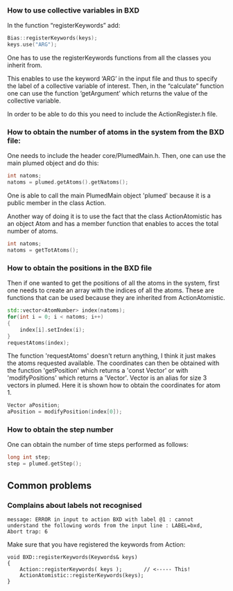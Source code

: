 ### How to use collective variables in BXD

In the function “registerKeywords” add:

```c++
Bias::registerKeywords(keys);
keys.use("ARG");
```
One has to use the registerKeywords functions from all the classes you inherit from. 

This enables to use the keyword ‘ARG’ in the input file and thus to specify the label of a collective variable of interest. 
Then, in the “calculate” function one can use the function ‘getArgument’ which returns the value of the collective variable.

In order to be able to do this you need to include the ActionRegister.h file. 




### How to obtain the number of atoms in the system from the BXD file:

One needs to include the header core/PlumedMain.h.
Then, one can use the main plumed object and do this:

```c++
int natoms;
natoms = plumed.getAtoms().getNatoms();
```
One is able to call the main PlumedMain object 'plumed' because it is a public member in the class Action.

Another way of doing it is to use the fact that the class ActionAtomistic has an object Atom and has a member function that enables to acces the total number of atoms.

```c++
int natoms;
natoms = getTotAtoms();
```

### How to obtain the positions in the BXD file

Then if one wanted to get the positions of all the atoms in the system, first one needs to create an array with the indices of all the atoms. These are functions that can be used because they are inherited from ActionAtomistic.

```c++
std::vector<AtomNumber> index(natoms);
for(int i = 0; i < natoms; i++)
{
    index[i].setIndex(i);
}
requestAtoms(index);
```

The function 'requestAtoms' doesn't return anything, I think it just makes the atoms requested available. The coordinates can then be obtained with the function 'getPosition' which returns a 'const Vector' or with 'modifyPositions' which returns a 'Vector'. Vector is an alias for size 3 vectors in plumed. Here it is shown how to obtain the coordinates for atom 1.

```c++
Vector aPosition;   
aPosition = modifyPosition(index[0]);
```

### How to obtain the step number

One can obtain the number of time steps performed as follows:

```c++
long int step;
step = plumed.getStep();
```
## Common problems

### Complains about labels not recognised

```
message: ERROR in input to action BXD with label @1 : cannot understand the following words from the input line : LABEL=bxd, 
Abort trap: 6
```
Make sure that you have registered the keywords from Action:

```
void BXD::registerKeywords(Keywords& keys)
{
    Action::registerKeywords( keys );       // <----- This!
    ActionAtomistic::registerKeywords(keys);
}
```

